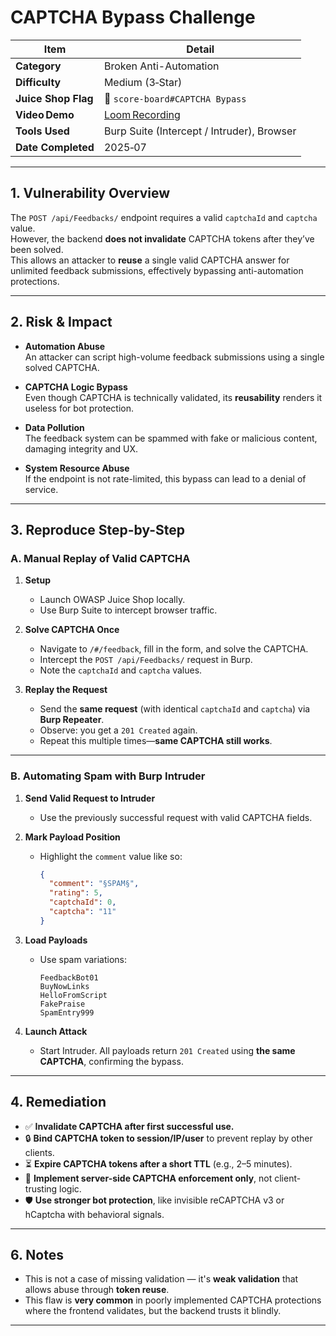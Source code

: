 # CAPTCHA Bypass Challenge

| Item                | Detail                                                                 |
|---------------------|------------------------------------------------------------------------|
| **Category**        | Broken Anti-Automation                                                 |
| **Difficulty**      | Medium (3‑Star)                                                         |
| **Juice Shop Flag** | 🎯 `score-board#CAPTCHA Bypass`                                        |
| **Video Demo** | [Loom Recording](https://www.loom.com/share/61e8371a3ed447cc9ed6270ffead11cd?sid=a9cb9be7-d181-4765-9c18-745fcd1b1047) |
| **Tools Used**      | Burp Suite (Intercept / Intruder), Browser                  |
| **Date Completed**  | 2025‑07                                                                 |

---

## 1. Vulnerability Overview

The `POST /api/Feedbacks/` endpoint requires a valid `captchaId` and `captcha` value.  
However, the backend **does not invalidate** CAPTCHA tokens after they’ve been solved.  
This allows an attacker to **reuse** a single valid CAPTCHA answer for unlimited feedback submissions, effectively bypassing anti-automation protections.

---

## 2. Risk & Impact

- **Automation Abuse**  
  An attacker can script high-volume feedback submissions using a single solved CAPTCHA.

- **CAPTCHA Logic Bypass**  
  Even though CAPTCHA is technically validated, its **reusability** renders it useless for bot protection.

- **Data Pollution**  
  The feedback system can be spammed with fake or malicious content, damaging integrity and UX.

- **System Resource Abuse**  
  If the endpoint is not rate-limited, this bypass can lead to a denial of service.

---

## 3. Reproduce Step-by-Step

### A. Manual Replay of Valid CAPTCHA

1. **Setup**
   - Launch OWASP Juice Shop locally.
   - Use Burp Suite to intercept browser traffic.

2. **Solve CAPTCHA Once**
   - Navigate to `/#/feedback`, fill in the form, and solve the CAPTCHA.
   - Intercept the `POST /api/Feedbacks/` request in Burp.
   - Note the `captchaId` and `captcha` values.

3. **Replay the Request**
   - Send the **same request** (with identical `captchaId` and `captcha`) via **Burp Repeater**.
   - Observe: you get a `201 Created` again.
   - Repeat this multiple times—**same CAPTCHA still works**.

---

### B. Automating Spam with Burp Intruder

1. **Send Valid Request to Intruder**
   - Use the previously successful request with valid CAPTCHA fields.

2. **Mark Payload Position**
   - Highlight the `comment` value like so:
     ```json
     {
       "comment": "§SPAM§",
       "rating": 5,
       "captchaId": 0,
       "captcha": "11"
     }
     ```

3. **Load Payloads**
   - Use spam variations:
     ```
     FeedbackBot01
     BuyNowLinks
     HelloFromScript
     FakePraise
     SpamEntry999
     ```

4. **Launch Attack**
   - Start Intruder. All payloads return `201 Created` using **the same CAPTCHA**, confirming the bypass.

---

## 4. Remediation

- ✅ **Invalidate CAPTCHA after first successful use.**
- 🔒 **Bind CAPTCHA token to session/IP/user** to prevent replay by other clients.
- ⏳ **Expire CAPTCHA tokens after a short TTL** (e.g., 2–5 minutes).
- 🧠 **Implement server-side CAPTCHA enforcement only**, not client-trusting logic.
- 🛡️ **Use stronger bot protection**, like invisible reCAPTCHA v3 or hCaptcha with behavioral signals.

---

## 6. Notes

- This is not a case of missing validation — it's **weak validation** that allows abuse through **token reuse**.
- This flaw is **very common** in poorly implemented CAPTCHA protections where the frontend validates, but the backend trusts it blindly.

---

